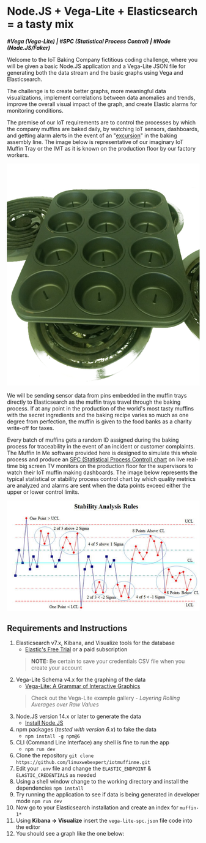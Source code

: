 # Node.JS + Vega-Lite + Elasticsearch = a tasty mix

_**#Vega (Vega-Lite) | #SPC (Statistical Process Control) | #Node (Node.JS/Faker)**_

Welcome to the IoT Baking Company fictitious coding challenge, where you will be given a basic Node.JS application and a Vega-Lite JSON file for generating both the data stream and the basic graphs using Vega and Elasticsearch.

The challenge is to create better graphs, more meaningful data visualizations, implement correlations between data anomalies and trends, improve the overall visual impact of the graph, and create Elastic alarms for monitoring conditions.

The premise of our IoT requirements are to control the processes by which the company muffins are baked daily, by watching IoT sensors, dashboards, and getting alarm alerts in the event of an
"[excursion](https://www.semanticscholar.org/paper/Excursion-Yield-Loss-and-Cycle-Time-Reduction-in-Leachman-Ding/6e7491504f595f5d6d0c4cc4a0a9c073815a61b4)" in the baking assembly line. The image below is representative of our imaginary IoT Muffin Tray or the IMT as it is known on the production floor by our factory workers.

![Iot Muffin Tray](./iotmuffintray.png)

We will be sending sensor data from pins embedded in the muffin trays directly to Elasticsearch as the muffin trays travel through the baking process. If at any point in the production of the world's most tasty muffins with the secret ingredients and the baking recipe varies so much as one degree from perfection, the muffin is given to the food banks as a charity write-off for taxes.

Every batch of muffins gets a random ID assigned during the baking process for traceability in the event of an incident or customer complaints. The Muffin In Me software provided here is designed to simulate this whole process and produce an [SPC (Statistical Process Control) chart](https://www.qimacros.com/control-chart/stability-analysis-control-chart-rules/) on live real-time big screen TV monitors on the production floor for the supervisors to watch their IoT muffin making dashboards. The image below represents the typical statistical or stability process control chart by which quality metrics are analyzed and alarms are sent when the data points exceed either the upper or lower control limits.

![Stastical Control Chart](./control-chart-rules-western-electric.jpg)

## Requirements and Instructions

1. Elasticsearch v7.x, Kibana, and Visualize tools for the database
   - [Elastic's Free Trial](https://www.elastic.co/cloud/elasticsearch-service/signup) or a paid subscription
   >**NOTE:** Be certain to save your credentials CSV file when you create your account
2. Vega-Lite Schema v4.x for the graphing of the data
   - [Vega-Lite: A Grammar of Interactive Graphics](https://vega.github.io/vega-lite/)
   > Check out the Vega-Lite example gallery - _Layering Rolling Averages over Raw Values_
3. Node.JS version 14.x or later to generate the data
   - [Install Node.JS](https://nodejs.org/en/download/)
4. npm packages (_tested with version 6.x_) to fake the data
   - `npm install -g npm@6`
5. CLI (Command Line Interface) any shell is fine to run the app
   - `npm run dev`
6. Clone the repository `git clone https://github.com/linuxwebexpert/iotmuffinme.git`
7. Edit your `.env` file and change the `ELASTIC_ENDPOINT` & `ELASTIC_CREDENTIALS` as needed
8. Using a shell window change to the working directory and install the dependencies `npm install`
9. Try running the application to see if data is being generated in developer mode `npm run dev`
10. Now go to your Elasticsearch installation and create an index for `muffin-1*`
11. Using **Kibana -> Visualize** insert the `vega-lite-spc.json` file code into the editor
12. You should see a graph like the one below:
